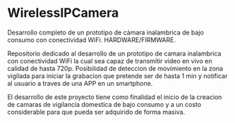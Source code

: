 # WirelessIPCamera
Desarrollo completo de un prototipo de cámara inalambrica de bajo consumo con conectividad WiFi. HARDWARE/FIRMWARE.

Repositorio dedicado al desarrollo de un prototipo de camara inalambrica con conectividad WiFi la cual sea capaz de transmitir video en vivo en calidad de hasta 720p. Posibilidad de deteccion de movimiento en la zona vigilada para iniciar la grabacion que pretende ser de hasta 1 min y notificar al usuario a traves de una APP en un smartphone.

El desarrollo de este proyecto tiene como finalidad el inicio de la creacion de camaras de vigilancia domestica de bajo consumo y a un costo considerable para que pueda ser adquirido de forma masiva.
